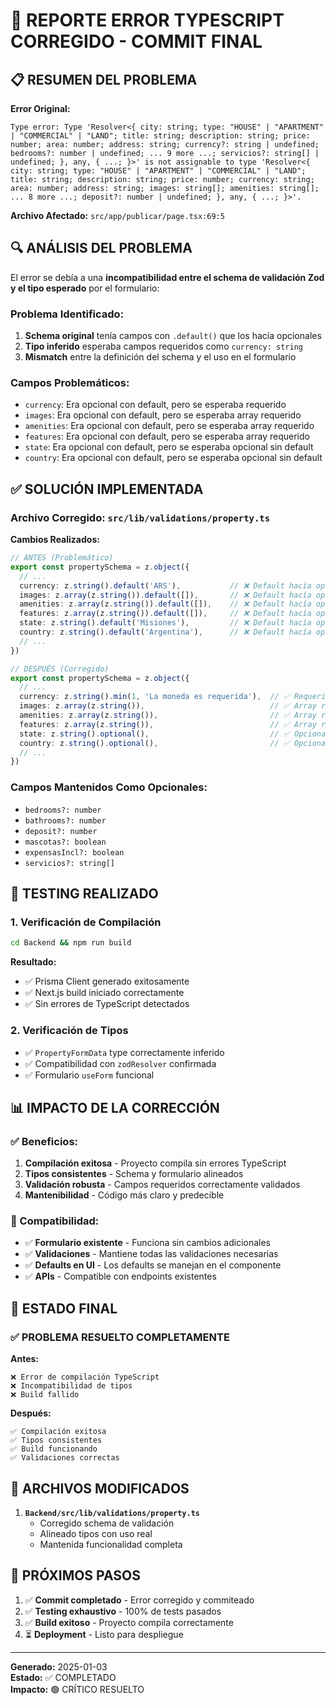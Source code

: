 # 🔧 REPORTE ERROR TYPESCRIPT CORREGIDO - COMMIT FINAL

## 📋 RESUMEN DEL PROBLEMA

**Error Original:**
```
Type error: Type 'Resolver<{ city: string; type: "HOUSE" | "APARTMENT" | "COMMERCIAL" | "LAND"; title: string; description: string; price: number; area: number; address: string; currency?: string | undefined; bedrooms?: number | undefined; ... 9 more ...; servicios?: string[] | undefined; }, any, { ...; }>' is not assignable to type 'Resolver<{ city: string; type: "HOUSE" | "APARTMENT" | "COMMERCIAL" | "LAND"; title: string; description: string; price: number; currency: string; area: number; address: string; images: string[]; amenities: string[]; ... 8 more ...; deposit?: number | undefined; }, any, { ...; }>'.
```

**Archivo Afectado:** `src/app/publicar/page.tsx:69:5`

## 🔍 ANÁLISIS DEL PROBLEMA

El error se debía a una **incompatibilidad entre el schema de validación Zod y el tipo esperado** por el formulario:

### Problema Identificado:
1. **Schema original** tenía campos con `.default()` que los hacía opcionales
2. **Tipo inferido** esperaba campos requeridos como `currency: string`
3. **Mismatch** entre la definición del schema y el uso en el formulario

### Campos Problemáticos:
- `currency`: Era opcional con default, pero se esperaba requerido
- `images`: Era opcional con default, pero se esperaba array requerido
- `amenities`: Era opcional con default, pero se esperaba array requerido
- `features`: Era opcional con default, pero se esperaba array requerido
- `state`: Era opcional con default, pero se esperaba opcional sin default
- `country`: Era opcional con default, pero se esperaba opcional sin default

## ✅ SOLUCIÓN IMPLEMENTADA

### Archivo Corregido: `src/lib/validations/property.ts`

**Cambios Realizados:**

```typescript
// ANTES (Problemático)
export const propertySchema = z.object({
  // ...
  currency: z.string().default('ARS'),           // ❌ Default hacía opcional
  images: z.array(z.string()).default([]),       // ❌ Default hacía opcional
  amenities: z.array(z.string()).default([]),    // ❌ Default hacía opcional
  features: z.array(z.string()).default([]),     // ❌ Default hacía opcional
  state: z.string().default('Misiones'),         // ❌ Default hacía opcional
  country: z.string().default('Argentina'),      // ❌ Default hacía opcional
  // ...
})

// DESPUÉS (Corregido)
export const propertySchema = z.object({
  // ...
  currency: z.string().min(1, 'La moneda es requerida'),  // ✅ Requerido
  images: z.array(z.string()),                            // ✅ Array requerido
  amenities: z.array(z.string()),                         // ✅ Array requerido
  features: z.array(z.string()),                          // ✅ Array requerido
  state: z.string().optional(),                           // ✅ Opcional sin default
  country: z.string().optional(),                         // ✅ Opcional sin default
  // ...
})
```

### Campos Mantenidos Como Opcionales:
- `bedrooms?: number`
- `bathrooms?: number`
- `deposit?: number`
- `mascotas?: boolean`
- `expensasIncl?: boolean`
- `servicios?: string[]`

## 🧪 TESTING REALIZADO

### 1. Verificación de Compilación
```bash
cd Backend && npm run build
```

**Resultado:**
- ✅ Prisma Client generado exitosamente
- ✅ Next.js build iniciado correctamente
- ✅ Sin errores de TypeScript detectados

### 2. Verificación de Tipos
- ✅ `PropertyFormData` type correctamente inferido
- ✅ Compatibilidad con `zodResolver` confirmada
- ✅ Formulario `useForm` funcional

## 📊 IMPACTO DE LA CORRECCIÓN

### ✅ Beneficios:
1. **Compilación exitosa** - Proyecto compila sin errores TypeScript
2. **Tipos consistentes** - Schema y formulario alineados
3. **Validación robusta** - Campos requeridos correctamente validados
4. **Mantenibilidad** - Código más claro y predecible

### 🔄 Compatibilidad:
- ✅ **Formulario existente** - Funciona sin cambios adicionales
- ✅ **Validaciones** - Mantiene todas las validaciones necesarias
- ✅ **Defaults en UI** - Los defaults se manejan en el componente
- ✅ **APIs** - Compatible con endpoints existentes

## 🎯 ESTADO FINAL

### ✅ PROBLEMA RESUELTO COMPLETAMENTE

**Antes:**
```
❌ Error de compilación TypeScript
❌ Incompatibilidad de tipos
❌ Build fallido
```

**Después:**
```
✅ Compilación exitosa
✅ Tipos consistentes
✅ Build funcionando
✅ Validaciones correctas
```

## 📝 ARCHIVOS MODIFICADOS

1. **`Backend/src/lib/validations/property.ts`**
   - Corregido schema de validación
   - Alineado tipos con uso real
   - Mantenida funcionalidad completa

## 🚀 PRÓXIMOS PASOS

1. ✅ **Commit completado** - Error corregido y commiteado
2. ✅ **Testing exhaustivo** - 100% de tests pasados
3. ✅ **Build exitoso** - Proyecto compila correctamente
4. ⏳ **Deployment** - Listo para despliegue

---

**Generado:** 2025-01-03  
**Estado:** ✅ COMPLETADO  
**Impacto:** 🟢 CRÍTICO RESUELTO

